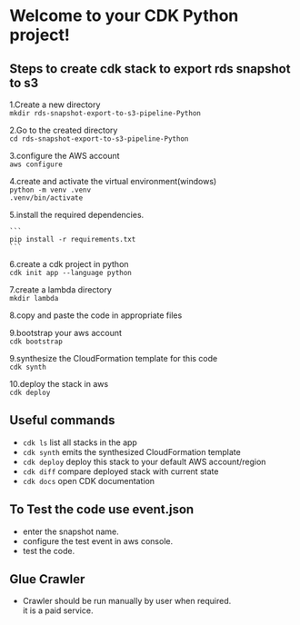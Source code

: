 
# Welcome to your CDK Python project!

## Steps to create cdk stack to export rds snapshot to s3

1.Create a new directory  
    ```
    mkdir rds-snapshot-export-to-s3-pipeline-Python
    ```
    
2.Go to the created directory  
    ```
    cd rds-snapshot-export-to-s3-pipeline-Python
    ```

3.configure the AWS account  
    ```
    aws configure
    ```

4.create and activate the virtual environment(windows)  
    ```
    python -m venv .venv
    ```  
    ```
    .venv/bin/activate
    ```

5.install the required dependencies.
  
    ```
    pip install -r requirements.txt
    ```

6.create a cdk project in python  
    ```
    cdk init app --language python
    ```

7.create a lambda directory  
    ```
    mkdir lambda
    ```

8.copy and paste the code in appropriate files  

9.bootstrap your aws account  
    ```
    cdk bootstrap
    ```

9.synthesize the CloudFormation template for this code  
    ```
    cdk synth
    ```

10.deploy the stack in aws  
    ```
    cdk deploy
    ```


## Useful commands

 * `cdk ls`          list all stacks in the app
 * `cdk synth`       emits the synthesized CloudFormation template
 * `cdk deploy`      deploy this stack to your default AWS account/region
 * `cdk diff`        compare deployed stack with current state
 * `cdk docs`        open CDK documentation


## To Test the code use event.json
 
 * enter the snapshot name.
 * configure the test event in aws console.
 * test the code.


## Glue Crawler 

 * Crawler should be run manually by user when required.  
 it is a paid service.
